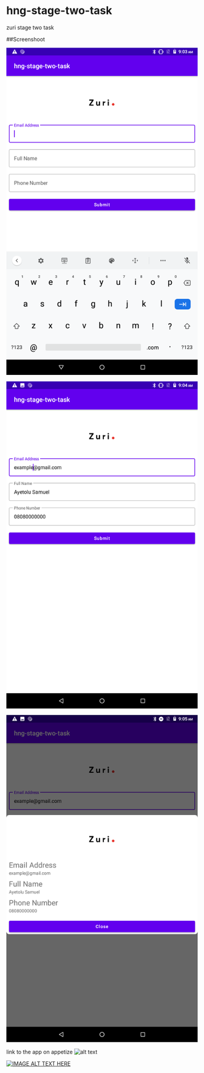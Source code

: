 # hng-stage-two-task
zuri stage two task

##Screenshoot

![alt text](https://github.com/ayetolusamuel/hng-stage-two-task/blob/master/images/Screenshot_20210818-090318.png)

![alt text](https://github.com/ayetolusamuel/hng-stage-two-task/blob/master/images/Screenshot_20210818-090448.png)

![alt text](https://github.com/ayetolusamuel/hng-stage-two-task/blob/master/images/Screenshot_20210818-090511.png)


link to the app on appetize
![alt text](https://appetize.io/app/vcye8bzq0b7gvghhzdqbtk91gr)

[![IMAGE ALT TEXT HERE](http://img.youtube.com/vi/YOUTUBE_VIDEO_ID_HERE/0.jpg)](http://www.youtube.com/watch?v=YOUTUBE_VIDEO_ID_HERE)

